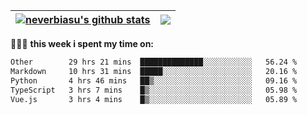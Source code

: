 | <a href="https://github.com/neverbiasu"><img align="center" src="https://github-readme-stats.vercel.app/api?username=neverbiasu&theme=dracula&show_icons=true&hide_border=true&count_private=true" alt="neverbiasu's github stats" /></a> | <a href="https://github.com/neverbiasu"><img align="center" src="https://github-readme-stats.vercel.app/api/top-langs/?username=neverbiasu&theme=dracula&show_icons=true&hide_border=true&layout=compact" /></a> |
| ------------- | ------------- |

👨🏾‍💻 **this week i spent my time on:**
<!--START_SECTION:waka-->

```txt
Other        29 hrs 21 mins  ██████████████░░░░░░░░░░░   56.24 %
Markdown     10 hrs 31 mins  █████░░░░░░░░░░░░░░░░░░░░   20.16 %
Python       4 hrs 46 mins   ██▒░░░░░░░░░░░░░░░░░░░░░░   09.16 %
TypeScript   3 hrs 7 mins    █▒░░░░░░░░░░░░░░░░░░░░░░░   05.98 %
Vue.js       3 hrs 4 mins    █▒░░░░░░░░░░░░░░░░░░░░░░░   05.89 %
```

<!--END_SECTION:waka-->
